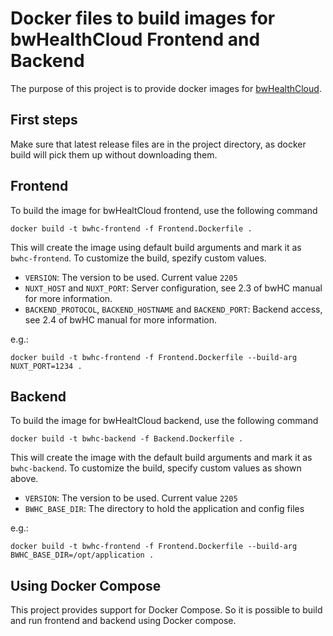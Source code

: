 # Docker files to build images for bwHealthCloud Frontend and Backend

The purpose of this project is to provide docker images for [bwHealthCloud](https://www.telemedbw.de/projekte/bwhealthcloud).

## First steps

Make sure that latest release files are in the project directory, as docker build will pick them up without downloading them.

## Frontend

To build the image for bwHealtCloud frontend, use the following command

```
docker build -t bwhc-frontend -f Frontend.Dockerfile .
```

This will create the image using default build arguments and mark it as `bwhc-frontend`. To customize the build, spezify custom values.

* `VERSION`: The version to be used. Current value `2205`
* `NUXT_HOST` and `NUXT_PORT`: Server configuration, see 2.3 of bwHC manual for more information.
* `BACKEND_PROTOCOL`, `BACKEND_HOSTNAME` and `BACKEND_PORT`: Backend access, see 2.4 of bwHC manual for more information.

e.g.:

```
docker build -t bwhc-frontend -f Frontend.Dockerfile --build-arg NUXT_PORT=1234 .
```

## Backend

To build the image for bwHealtCloud backend, use the following command

```
docker build -t bwhc-backend -f Backend.Dockerfile .
```

This will create the image with the default build arguments and mark it as `bwhc-backend`. To customize the build, specify custom values as shown above.

* `VERSION`: The version to be used. Current value `2205`
* `BWHC_BASE_DIR`: The directory to hold the application and config files

e.g.:

```
docker build -t bwhc-frontend -f Frontend.Dockerfile --build-arg BWHC_BASE_DIR=/opt/application .
```

## Using Docker Compose

This project provides support for Docker Compose. So it is possible to build and run frontend and backend using Docker compose.
